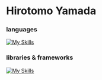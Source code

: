 # Hirotomo Yamada

### languages

[![My Skills](https://skillicons.dev/icons?i=js,ts,nodejs,php,mysql,html,css,sass)](https://skillicons.dev)

### libraries & frameworks

[![My Skills](https://skillicons.dev/icons?i=react,redux,nextjs,vue,nuxtjs,emotion,materialui,tailwind,gulp,jquery,wordpress,laravel,vite,rollupjs,babel,jest,docker,firebase,webpack,figma,ai,ps,xd)](https://skillicons.dev)
